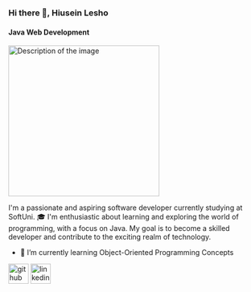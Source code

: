 ### Hi there 👋, Hiusein Lesho
#### Java Web Development

<img src="https://www.jrebel.com/sites/default/files/image/2020-05/image-blog-revel-top-java-tools.jpg" alt="Description of the image" width="300"/>

I'm a passionate and aspiring software developer currently studying at SoftUni. 🎓 I'm enthusiastic about learning and exploring the world of programming, with a focus on Java. My goal is to become a skilled developer and contribute to the exciting realm of technology.

- 🌱 I’m currently learning Object-Oriented Programming Concepts 

[<img src='https://cdn.jsdelivr.net/npm/simple-icons@3.0.1/icons/github.svg' alt='github' height='40'>](https://github.com/hiuseinlesho)  [<img src='https://cdn.jsdelivr.net/npm/simple-icons@3.0.1/icons/linkedin.svg' alt='linkedin' height='40'>](https://www.linkedin.com/in/https://www.linkedin.com/in/hiusein-lesho-944640291//)  
